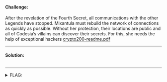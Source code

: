 #### Challenge:

After the revelation of the Fourth Secret, all communications with the other Legends have stopped. Mixantula must rebuild the network of connections as quickly as possible. Without her protection, their locations are public and all of Codesia’s villains can discover their secrets. For this, she needs the help of exceptional hackers [crypto200-readme.pdf](./crypto200-readme.pdf ":ignore")

---

#### Solution:

```bash
```

---

<details><summary>FLAG:</summary>

```
{FLG:thematrixhasyoufollowthewhiterabbit}
```

</details>
